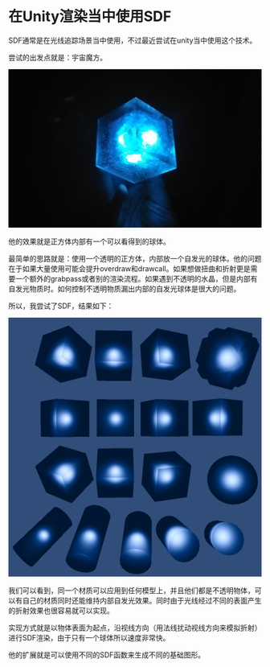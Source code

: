 # 在Unity渲染当中使用SDF

SDF通常是在光线追踪场景当中使用，不过最近尝试在unity当中使用这个技术。

尝试的出发点就是：宇宙魔方。

![81a5d8936ced30636c3cf43e532234e3174375fd](img/81a5d8936ced30636c3cf43e532234e3174375fd.jpg)

他的效果就是正方体内部有一个可以看得到的球体。

最简单的思路就是：使用一个透明的正方体，内部放一个自发光的球体。他的问题在于如果大量使用可能会提升overdraw和drawcall。如果想做扭曲和折射更是需要一个额外的grabpass或者别的渲染流程。如果遇到不透明的水晶，但是内部有自发光物质时。如何控制不透明物质漏出内部的自发光球体是很大的问题。

所以，我尝试了SDF，结果如下：

![2019623-134856](img/2019623-134856.jpg)

我们可以看到，同一个材质可以应用到任何模型上，并且他们都是不透明物体，可以有自己的材质同时还能维持内部自发光效果。同时由于光线经过不同的表面产生的折射效果也很容易就可以实现。

实现方式就是以物体表面为起点，沿视线方向（用法线扰动视线方向来模拟折射）进行SDF渲染，由于只有一个球体所以速度非常快。

他的扩展就是可以使用不同的SDF函数来生成不同的基础图形。